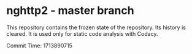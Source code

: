 # nghttp2 - master branch

This repository contains the frozen state of the repository.
Its history is cleared. It is used only for static code
analysis with Codacy.

Commit Time: 1713890715